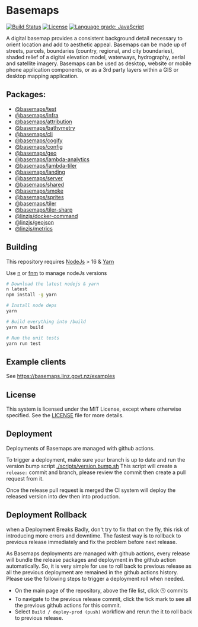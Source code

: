 # Basemaps

[![Build Status](https://github.com/linz/basemaps/workflows/Build/badge.svg)](https://github.com/linz/basemaps/actions)
[![License](https://img.shields.io/badge/license-MIT-blue.svg)](https://github.com/linz/basemaps/blob/master/LICENSE)
[![Language grade: JavaScript](https://img.shields.io/lgtm/grade/javascript/g/linz/basemaps.svg?logo=lgtm&logoWidth=18)](https://lgtm.com/projects/g/linz/basemaps/context:javascript)

A digital basemap provides a consistent background detail necessary to orient location and add to aesthetic appeal. Basemaps can be made up of streets, parcels, boundaries (country, regional, and city boundaries), shaded relief of a digital elevation model, waterways, hydrography, aerial and satellite imagery. Basemaps can be used as desktop, website or mobile phone application components, or as a 3rd party layers within a GIS or desktop mapping application.

## Packages:

- [@basemaps/test](packages/__tests__/)
- [@basemaps/infra](packages/_infra/)
- [@basemaps/attribution](packages/attribution/)
- [@basemaps/bathymetry](packages/bathymetry/)
- [@basemaps/cli](packages/cli/)
- [@basemaps/cogify](packages/cogify/)
- [@basemaps/config](packages/config/)
- [@basemaps/geo](packages/geo/)
- [@basemaps/lambda-analytics](packages/lambda-analytics/)
- [@basemaps/lambda-tiler](packages/lambda-tiler/)
- [@basemaps/landing](packages/landing/)
- [@basemaps/server](packages/server/)
- [@basemaps/shared](packages/shared/)
- [@basemaps/smoke](packages/smoke/)
- [@basemaps/sprites](packages/sprites/)
- [@basemaps/tiler](packages/tiler/)
- [@basemaps/tiler-sharp](packages/tiler-sharp/)
- [@linzjs/docker-command](packages/linzjs-docker-command/)
- [@linzjs/geojson](packages/linzjs-geojson/)
- [@linzjs/metrics](packages/linzjs-metrics/)

## Building

This repository requires [NodeJs](https://nodejs.org/en/) > 16 & [Yarn](https://yarnpkg.com/en/)

Use [n](https://github.com/tj/n) or [fnm](https://github.com/Schniz/fnm) to manage nodeJs versions

```bash
# Download the latest nodejs & yarn
n latest
npm install -g yarn

# Install node deps
yarn

# Build everything into /build
yarn run build

# Run the unit tests
yarn run test
```

## Example clients

See https://basemaps.linz.govt.nz/examples

## License

This system is licensed under the MIT License, except where otherwise specified. See the [LICENSE](https://github.com/linz/basemaps/blob/master/LICENSE) file for more details.

## Deployment

Deployments of Basemaps are managed with github actions.

To trigger a deployment, make sure your branch is up to date and run the version bump script [./scripts/version.bump.sh](./scripts/version.bump.sh)
This script will create a `release:` commit and branch, please review the commit then create a pull request from it.

Once the release pull request is merged the CI system will deploy the released version into dev then into production.

## Deployment Rollback

when a Deployment Breaks Badly, don't try to fix that on the fly, this risk of introducing more errors and downtime. The fastest way is to rollback to previous release immediately and fix the problem before next release.

As Basemaps deployments are managed with github actions, every release will bundle the release packages and deployment in the github action automatically. So, it is very simple for use to roll back to previous release as all the previous deployment are remained in the github actions history. Please use the following steps to trigger a deployment roll when needed.

- On the main page of the repository, above the file list, click :clock4: commits
- To navigate to the previous release commit, click the tick mark to see all the previous github actions for this commit.
- Select `Build / deploy-prod (push)` workflow and rerun the it to roll back to previous release.
